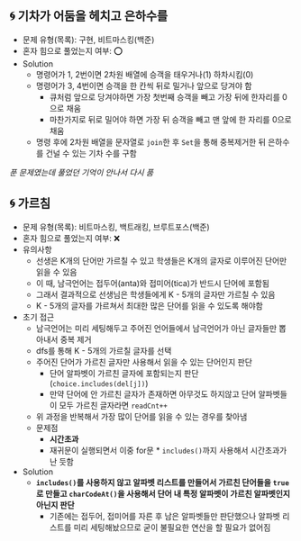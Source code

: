 ## 🌀 기차가 어둠을 헤치고 은하수를

- 문제 유형(목록): 구현, 비트마스킹(백준)
- 혼자 힘으로 풀었는지 여부: ⭕️
- Solution
  - 명령어가 1, 2번이면 2차원 배열에 승객을 태우거나(1) 하차시킴(0)
  - 명령어가 3, 4번이면 승객을 한 칸씩 뒤로 밀거나 앞으로 당겨야 함
    - 큐처럼 앞으로 당겨야하면 가장 첫번째 승객을 빼고 가장 뒤에 한자리를 0으로 채움
    - 마찬가지로 뒤로 밀어야 하면 가장 뒤 승객을 빼고 맨 앞에 한 자리를 0으로 채움
  - 명령 후에 2차원 배열을 문자열로 `join`한 후 `Set`을 통해 중복제거한 뒤 은하수를 건널 수 있는 기차 수를 구함

*푼 문제였는데 풀었던 기억이 안나서 다시 품*

## 🌀 가르침

- 문제 유형(목록): 비트마스킹, 백트래킹, 브루트포스(백준)
- 혼자 힘으로 풀었는지 여부: ❌
- 유의사항
  - 선생은 K개의 단어만 가르칠 수 있고 학생들은 K개의 글자로 이루어진 단어만 읽을 수 있음
  - 이 때, 남극언어는 접두어(anta)와 접미어(tica)가 반드시 단어에 포함됨
  - 그래서 결과적으로 선생님은 학생들에게 K - 5개의 글자만 가르칠 수 있음
  - K - 5개의 글자를 가르쳐서 최대한 많은 단어를 읽을 수 있도록 해야함
- 초기 접근
  - 남극언어는 미리 세팅해두고 주어진 언어들에서 남극언어가 아닌 글자들만 뽑아내서 중복 제거
  - dfs를 통해 K - 5개의 가르칠 글자를 선택
  - 주어진 단어가 가르친 글자만 사용해서 읽을 수 있는 단어인지 판단
    - 단어 알파벳이 가르친 글자에 포함되는지 판단(`choice.includes(del[j])`)
    - 만약 단어에 안 가르친 글자가 존재하면 아무것도 하지않고 단어 알파벳들이 모두 가르친 글자라면 `readCnt++`
  - 위 과정을 반복해서 가장 많이 단어를 읽을 수 있는 경우를 찾아냄
  - 문제점
    - **시간초과**
    - 재귀문이 실행되면서 이중 for문 * `includes()`까지 사용해서 시간초과가 난 듯함
- Solution
  - **`includes()`를 사용하지 않고 알파벳 리스트를 만들어서 가르친 단어들을 `true`로 만들고 `charCodeAt()`을 사용해서 단어 내 특정 알파벳이 가르친 알파벳인지 아닌지 판단**
    - 기존에는 접두어, 접미어를 자른 후 남은 알파벳들만 판단했으나 알파벳 리스트를 미리 세팅해놨으므로 굳이 불필요한 연산을 할 필요가 없어짐